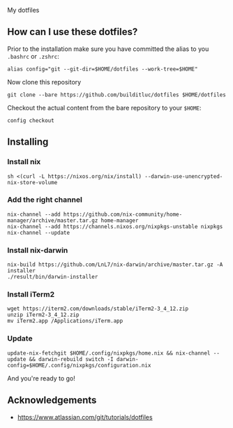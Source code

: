 My dotfiles

## How can I use these dotfiles?

Prior to the installation make sure you have committed the alias to you `.bashrc` or `.zshrc`:
```
alias config="git --git-dir=$HOME/dotfiles --work-tree=$HOME"
```

Now clone this repository
```
git clone --bare https://github.com/builditluc/dotfiles $HOME/dotfiles
```

Checkout the actual content from the bare repository to your `$HOME`:
```
config checkout
```

## Installing
### Install nix
```
sh <(curl -L https://nixos.org/nix/install) --darwin-use-unencrypted-nix-store-volume
```
### Add the right channel
```
nix-channel --add https://github.com/nix-community/home-manager/archive/master.tar.gz home-manager
nix-channel --add https://channels.nixos.org/nixpkgs-unstable nixpkgs
nix-channel --update
```

### Install nix-darwin
```
nix-build https://github.com/LnL7/nix-darwin/archive/master.tar.gz -A installer
./result/bin/darwin-installer
```
### Install iTerm2
```
wget https://iterm2.com/downloads/stable/iTerm2-3_4_12.zip
unzip iTerm2-3_4_12.zip
mv iTerm2.app /Applications/iTerm.app
```
### Update
```
update-nix-fetchgit $HOME/.config/nixpkgs/home.nix && nix-channel --update && darwin-rebuild switch -I darwin-config=$HOME/.config/nixpkgs/configuration.nix
```

And you're ready to go!


## Acknowledgements

- https://www.atlassian.com/git/tutorials/dotfiles
